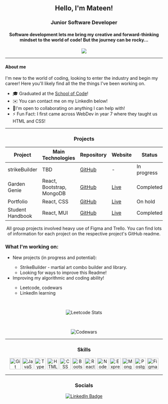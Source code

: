 <div align="center">
 <h2>Hello, I'm Mateen!</h2>
 <h3>Junior Software Developer</h3>
</div>

<div align="center">
<h4>
Software development lets me bring my creative and forward-thinking mindset to the world of code! But the journey can be rocky...
</h4>

<img src="https://knowledge.wharton.upenn.edu/wp-content/uploads/2017/03/mountain-climbing.jpg" />
</div>

<hr>

#### About me

<p>I'm new to the world of coding, looking to enter the industry and begin my career! Here you'll likely find all the the things I've been working on.</p>

<ul>
  <li>🎓 Graduated at the <a href="https://www.schoolofcode.co.uk/">School of Code</a>!</li>
  <li>✉️ You can contact me on my LinkedIn below!</li>
  <li>🤝I'm open to collaborating on anything I can help with!</li>
  <li>⚡ Fun Fact: I first came across WebDev in year 7 where they taught us HTML and CSS!</li>
</ul>

<hr>

<div align="center">
<h3>Projects</h3>

| Project          | Main Technologies         | Repository                                                                                                           | Website                                                      | Status      |
| ---------------- | ------------------------- | -------------------------------------------------------------------------------------------------------------------- | ------------------------------------------------------------ | ----------- |
| strikeBuilder    | TBD                       | <a href="https://github.com/MateenSQ/strikeBuilder">GitHub</a>                                                       | -                                                            | In progress |
| Garden Genie     | React, Bootstrap, MongoDB | <a href="https://github.com/MateenSQ/M.A.S.H.E.D_Garden_Genie">GitHub</a>                                            | <a href="https://garden-genie.netlify.app/">Live</a>         | Completed   |
| Portfolio        | React, CSS                | <a href="https://github.com/MateenSQ/Portfolio">GitHub</a>                                                           | <a href="https://mateensq.vercel.app/">Live</a>              | On hold     |
| Student Handbook | React, MUI                | <a href="https://github.com/MateenSQ/bc14_w7_project-frontend-hackstreet-boys-Dan-Jo-Jordan-Mateen-Qasim">GitHub</a> | <a href="https://student-handbook-bice.vercel.app/">Live</a> | Completed   |

All group projects involved heavy use of Figma and Trello. You can find lots of information for each project on the respective project's GitHub readme.

</div>

### What I'm working on:

<ul>
  <li>New projects (in progress and potential):</li>
    <ul>
      <li>StrikeBuilder - martial art combo builder and library.</li>
      <li>Looking for ways to improve this Readme!</li>
    </il>
  </ul>
      <li>Improving my algorithmic and coding ability!</li>
      <ul>
        <li>Leetcode, codewars</li>
        <li>LinkedIn learning</li>
      </ul>
</ul>

<br>

<div align="center">

![Leetcode Stats](https://leetcard.jacoblin.cool/MateenSQ?extension=activity)

<br>

![Codewars](https://github.r2v.ch/codewars?user=MateenSQ&stroke=white)

</div>

<hr>

<div align="center">
 <h3>Skills</h3>
</div>

<p align="center">
<a href="https://git-scm.com/" target="_blank" rel="noreferrer"><img src="https://raw.githubusercontent.com/danielcranney/readme-generator/main/public/icons/skills/git-colored.svg" width="36" height="36" alt="Git" /></a>
<a href="https://developer.mozilla.org/en-US/docs/Web/JavaScript" target="_blank" rel="noreferrer"><img src="https://raw.githubusercontent.com/danielcranney/readme-generator/main/public/icons/skills/javascript-colored.svg" width="36" height="36" alt="JavaScript" /></a>
<a href="https://www.typescriptlang.org/" target="_blank" rel="noreferrer"><img src="https://raw.githubusercontent.com/danielcranney/readme-generator/main/public/icons/skills/typescript-colored.svg" width="36" height="36" alt="TypeScript" /></a>
<a href="https://developer.mozilla.org/en-US/docs/Glossary/HTML5" target="_blank" rel="noreferrer"><img src="https://raw.githubusercontent.com/danielcranney/readme-generator/main/public/icons/skills/html5-colored.svg" width="36" height="36" alt="HTML5" /></a>
<a href="https://developer.mozilla.org/en-US/docs/Web/CSS" target="_blank" rel="noreferrer"><img src="https://raw.githubusercontent.com/danielcranney/readme-generator/main/public/icons/skills/css3-colored.svg" width="36" height="36" alt="CSS" /></a>
<a href="https://getbootstrap.com/"><img src="https://external-content.duckduckgo.com/iu/?u=https%3A%2F%2Fcdn.freebiesupply.com%2Flogos%2Flarge%2F2x%2Fbootstrap-4-logo-png-transparent.png&f=1&nofb=1&ipt=65b874e49f0500f1bcf1f7c10d1f20e590986e3f717492be44390ddf8be3e618&ipo=images" width="36" height="36" alt="Bootstrap"/></a>
<a href="https://reactjs.org/" target="_blank" rel="noreferrer"><img src="https://raw.githubusercontent.com/danielcranney/readme-generator/main/public/icons/skills/react-colored.svg" width="36" height="36" alt="React" /></a>
<a href="https://nodejs.org/en/" target="_blank" rel="noreferrer"><img src="https://raw.githubusercontent.com/danielcranney/readme-generator/main/public/icons/skills/nodejs-colored.svg" width="36" height="36" alt="NodeJS" /></a>
<a href="https://expressjs.com/" target="_blank" rel="noreferrer"><img src="https://raw.githubusercontent.com/danielcranney/readme-generator/main/public/icons/skills/express-colored.svg" width="36" height="36" alt="Express" /></a>
<a href="https://www.mongodb.com/" target="_blank" rel="noreferrer"><img src="https://raw.githubusercontent.com/danielcranney/readme-generator/main/public/icons/skills/mongodb-colored.svg" width="36" height="36" alt="MongoDB" /></a>
<a href="https://www.postgresql.org/" target="_blank" rel="noreferrer"><img src="https://raw.githubusercontent.com/danielcranney/readme-generator/main/public/icons/skills/postgresql-colored.svg" width="36" height="36" alt="PostgreSQL" /></a>
<a href="https://www.figma.com/" target="_blank" rel="noreferrer"><img src="https://raw.githubusercontent.com/danielcranney/readme-generator/main/public/icons/skills/figma-colored.svg" width="36" height="36" alt="Figma" /></a>
</p>

<hr>

<div align="center">
 <h3>Socials</h3>
</div>

<div align="center">
  <a href="https://www.linkedin.com/in/mateen-qureshi-msq/" target="_blank">
    <img src="https://img.shields.io/badge/LinkedIn-blue?style=for-the-badge&logo=linkedin&logoColor=white" alt="LinkedIn Badge"/>
  </a>
</div>
